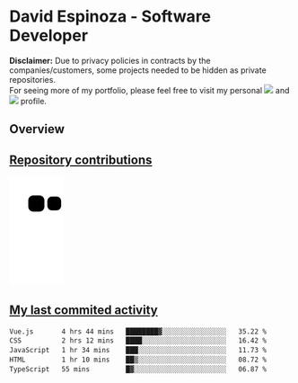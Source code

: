 # David Espinoza - Software Developer
<div id="links">
  <p>
    <strong>Disclaimer:</strong> Due to privacy policies in contracts by the companies/customers, some projects needed to be hidden as private repositories. <br />
For seeing more of my portfolio, please feel free to visit my personal <a href="https://davidespinoza.dev" target="_blank"><img src="https://img.shields.io/badge/website-000000?style=for-the-badge&logo=About.me&logoColor=white" target="_blank"></a> and <a href="https://www.linkedin.com/in/despinozap" target="_blank"><img src="https://img.shields.io/badge/LinkedIn-0077B5?style=for-the-badge&logo=linkedin&logoColor=white" target="_blank"></a> profile.
  </p>
</div>

## Overview

<div id="stats">
  <a href="https://github.com/despinozap">
  <!--
    <img height="180em" style="margin: 0em 10em;" src="https://github-readme-stats.vercel.app/api?username=despinozap&show_icons=true&include_all_commits=true&count_private=true&theme=default"/>
    <img height="180em" style="margin: 0em 10em;" src="https://github-readme-stats.vercel.app/api/top-langs/?username=despinozap&layout=compact&langs_count=7&theme=default"/>
  -->
</div>
 
## Repository contributions
<div id="snake"> 

  ![Snake animation](https://github.com/despinozap/despinozap/blob/output/github-contribution-grid-snake.svg)
</div>

## My last commited activity
<!--START_SECTION:waka-->

```txt
Vue.js       4 hrs 44 mins   ████████▓░░░░░░░░░░░░░░░░   35.22 %
CSS          2 hrs 12 mins   ████░░░░░░░░░░░░░░░░░░░░░   16.42 %
JavaScript   1 hr 34 mins    ███░░░░░░░░░░░░░░░░░░░░░░   11.73 %
HTML         1 hr 10 mins    ██▒░░░░░░░░░░░░░░░░░░░░░░   08.72 %
TypeScript   55 mins         █▓░░░░░░░░░░░░░░░░░░░░░░░   06.87 %
```

<!--END_SECTION:waka-->
